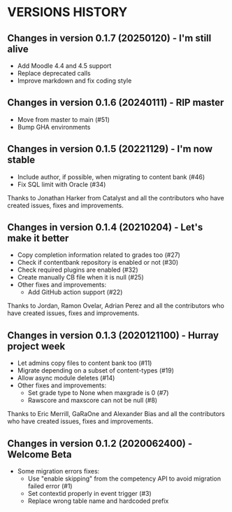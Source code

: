 # VERSIONS HISTORY

## Changes in version 0.1.7 (20250120) - I'm still alive

- Add Moodle 4.4 and 4.5 support
- Replace deprecated calls
- Improve markdown and fix coding style

## Changes in version 0.1.6 (20240111) - RIP master

- Move from master to main (#51)
- Bump GHA environments

## Changes in version 0.1.5 (20221129) - I'm now stable

- Include author, if possible, when migrating to content bank (#46)
- Fix SQL limit with Oracle (#34)

Thanks to Jonathan Harker from Catalyst and all the contributors who have created issues, fixes and improvements.

## Changes in version 0.1.4 (20210204) - Let's make it better

- Copy completion information related to grades too (#27)
- Check if contentbank repository is enabled or not (#30)
- Check required plugins are enabled (#32)
- Create manually CB file when it is null (#25)
- Other fixes and improvements:
  - Add GitHub action support (#22)

Thanks to Jordan, Ramon Ovelar, Adrian Perez and all the contributors who have created issues, fixes and improvements.

## Changes in version 0.1.3 (2020121100) - Hurray project week

- Let admins copy files to content bank too (#11)
- Migrate depending on a subset of content-types (#19)
- Allow async module deletes (#14)
- Other fixes and improvements:
  - Set grade type to None when maxgrade is 0 (#7)
  - Rawscore and maxscore can not be null (#8)

Thanks to Eric Merrill, GaRaOne and Alexander Bias and all the contributors who have created issues, fixes and improvements.

## Changes in version 0.1.2 (2020062400) - Welcome Beta

- Some migration errors fixes:
  - Use "enable skipping" from the competency API to avoid migration failed error (#1)
  - Set contextid properly in event trigger (#3)
  - Replace wrong table name and hardcoded prefix
